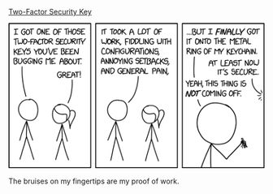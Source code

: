 [Two-Factor Security Key](https://xkcd.com/2522)

![Two-Factor Security Key](./random_comic.png)

The bruises on my fingertips are my proof of work.

